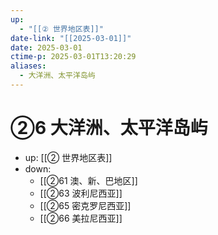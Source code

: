 ```yaml
---
up:
  - "[[② 世界地区表]]"
date-link: "[[2025-03-01]]"
date: 2025-03-01
ctime-p: 2025-03-01T13:20:29
aliases:
  - 大洋洲、太平洋岛屿
---
```


# ②6 大洋洲、太平洋岛屿

- up: [[② 世界地区表]]
- down:	
	- [[②61 澳、新、巴地区]]
	- [[②63 波利尼西亚]]
	- [[②65 密克罗尼西亚]]
	- [[②66 美拉尼西亚]]
	

